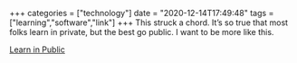 +++
categories = ["technology"]
date = "2020-12-14T17:49:48"
tags = ["learning","software","link"]
+++
This struck a chord. It’s so true that most folks learn in private, but the best go public. I want to be more like this.

[Learn in Public](https://letterstoanewdeveloper.com/2020/12/14/learn-in-public/)

